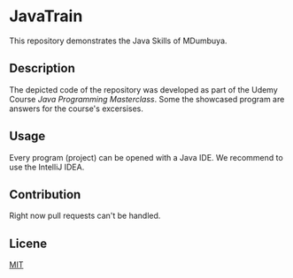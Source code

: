 # JavaTrain
This repository demonstrates the Java Skills of MDumbuya. 

## Description 
The depicted code of the repository was developed as part of the Udemy Course _Java Programming Masterclass_. 
Some the showcased program are answers for the course's excersises. 

## Usage 
Every program (project) can be opened with a Java IDE. We recommend to use the IntelliJ IDEA. 

## Contribution
Right now pull requests can't be handled. 

## Licene
[MIT](https://choosealicense.com/licenses/mit/)
